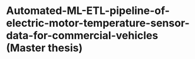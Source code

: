 # Automated-ML-ETL-pipeline-of-electric-motor-temperature-sensor-data-for-commercial-vehicles (Master thesis)

